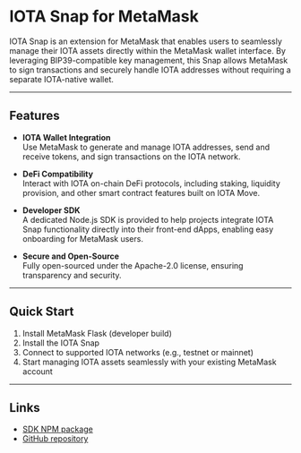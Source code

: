 # IOTA Snap for MetaMask

IOTA Snap is an extension for MetaMask that enables users to seamlessly manage their IOTA assets directly within the MetaMask wallet interface. By leveraging BIP39-compatible key management, this Snap allows MetaMask to sign transactions and securely handle IOTA addresses without requiring a separate IOTA-native wallet.

---

## Features

- **IOTA Wallet Integration**  
  Use MetaMask to generate and manage IOTA addresses, send and receive tokens, and sign transactions on the IOTA network.

- **DeFi Compatibility**  
  Interact with IOTA on-chain DeFi protocols, including staking, liquidity provision, and other smart contract features built on IOTA Move.

- **Developer SDK**  
  A dedicated Node.js SDK is provided to help projects integrate IOTA Snap functionality directly into their front-end dApps, enabling easy onboarding for MetaMask users.

- **Secure and Open-Source**  
  Fully open-sourced under the Apache-2.0 license, ensuring transparency and security.

---

## Quick Start

1. Install MetaMask Flask (developer build)  
2. Install the IOTA Snap  
3. Connect to supported IOTA networks (e.g., testnet or mainnet)  
4. Start managing IOTA assets seamlessly with your existing MetaMask account

---

## Links

- [SDK NPM package](https://www.npmjs.com/package/iota-snap-for-metamask)
- [GitHub repository](https://github.com/Liquidlink-Lab/iota-snap-package-main/tree/main)

